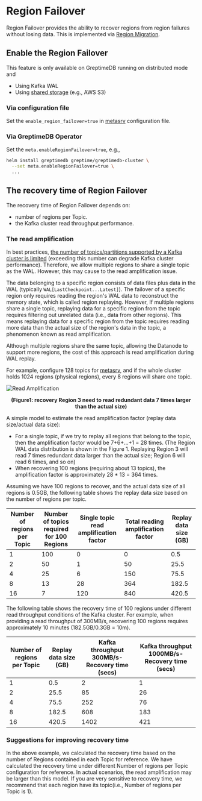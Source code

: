 # Region Failover

Region Failover provides the ability to recover regions from region failures without losing data. This is implemented via [Region Migration](/user-guide/operations/region-migration).

## Enable the Region Failover

This feature is only available on GreptimeDB running on distributed mode and

- Using Kafka WAL
- Using [shared storage](/user-guide/operations/configuration.md#storage-options) (e.g., AWS S3)

### Via configuration file
Set the `enable_region_failover=true` in [metasrv](/user-guide/operations/configuration.md#metasrv-only-configuration) configuration file.

### Via GreptimeDB Operator

Set the `meta.enableRegionFailover=true`, e.g.,
```bash
helm install greptimedb greptime/greptimedb-cluster \
  --set meta.enableRegionFailover=true \ 
  ...
```

## The recovery time of Region Failover

The recovery time of Region Failover depends on:

- number of regions per Topic.
- the Kafka cluster read throughput performance.

### The read amplification

In best practices, [the number of topics/partitions supported by a Kafka cluster is limited](https://docs.aws.amazon.com/msk/latest/developerguide/bestpractices.html) (exceeding this number can degrade Kafka cluster performance). 
Therefore, we allow multiple regions to share a single topic as the WAL.
However, this may cause to the read amplification issue.

The data belonging to a specific region consists of data files plus data in the WAL (typically `WAL[LastCheckpoint...Latest]`). The failover of a specific region only requires reading the region's WAL data to reconstruct the memory state, which is called region replaying. However, If multiple regions share a single topic, replaying data for a specific region from the topic requires filtering out unrelated data (i.e., data from other regions). This means replaying data for a specific region from the topic requires reading more data than the actual size of the region's data in the topic, a phenomenon known as read amplification.

Although multiple regions share the same topic, allowing the Datanode to support more regions, the cost of this approach is read amplification during WAL replay.

For example, configure 128 topics for [metasrv](/user-guide/operations/configuration.md#metasrv-only-configuration), and if the whole cluster holds 1024 regions (physical regions), every 8 regions will share one topic.

![Read Amplification](/remote-wal-read-amplification.png)

<p style="text-align: center;"><b>(Figure1: recovery Region 3 need to read redundant data 7 times larger than the actual size)</b></p>


A simple model to estimate the read amplification factor (replay data size/actual data size):

- For a single topic, if we try to replay all regions that belong to the topic, then the amplification factor would be 7+6+...+1 = 28 times. (The Region WAL data distribution is shown in the Figure 1. Replaying Region 3 will read 7 times redundant data larger than the actual size; Region 6 will read 6 times, and so on)
- When recovering 100 regions (requiring about 13 topics), the amplification factor is approximately 28 \* 13 = 364 times.

Assuming we have 100 regions to recover, and the actual data size of all regions is 0.5GB, the following table shows the replay data size based on the number of regions per topic.

| Number of regions per Topic | Number of topics required for 100 Regions | Single topic read amplification factor | Total reading amplification factor | Replay data size (GB) |
| --------------------------- | ----------------------------------------- | -------------------------------------- | ---------------------------------- | ---------------- |
| 1                           | 100                                       | 0                                      | 0                                  | 0.5              |
| 2                           | 50                                        | 1                                      | 50                                 | 25.5             |
| 4                           | 25                                        | 6                                      | 150                                | 75.5             |
| 8                           | 13                                        | 28                                     | 364                                | 182.5            |
| 16                          | 7                                         | 120                                    | 840                                | 420.5            |


The following table shows the recovery time of 100 regions under different read throughput conditions of the Kafka cluster. For example, when providing a read throughput of 300MB/s, recovering 100 regions requires approximately 10 minutes (182.5GB/0.3GB = 10m).

| Number of regions per Topic | Replay data size (GB) | Kafka throughput 300MB/s- Recovery time (secs) | Kafka throughput 1000MB/s- Recovery time (secs) |
| --------------------------- | ---------------- | --------------------------------------------- | ---------------------------------------------- |
| 1                           | 0.5              | 2                                             | 1                                              |
| 2                           | 25.5             | 85                                            | 26                                             |
| 4                           | 75.5             | 252                                           | 76                                             |
| 8                           | 182.5            | 608                                           | 183                                            |
| 16                          | 420.5            | 1402                                          | 421                                            |


### Suggestions for improving recovery time

In the above example, we calculated the recovery time based on the number of Regions contained in each Topic for reference.
We have calculated the recovery time under different Number of regions per Topic configuration for reference.
In actual scenarios, the read amplification may be larger than this model.
If you are very sensitive to recovery time, we recommend that each region have its topic(i.e., Number of regions per Topic is 1).


